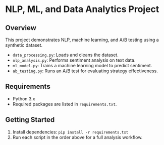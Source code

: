 
# NLP, ML, and Data Analytics Project

## Overview
This project demonstrates NLP, machine learning, and A/B testing using a synthetic dataset.
- `data_processing.py`: Loads and cleans the dataset.
- `nlp_analysis.py`: Performs sentiment analysis on text data.
- `ml_model.py`: Trains a machine learning model to predict sentiment.
- `ab_testing.py`: Runs an A/B test for evaluating strategy effectiveness.

## Requirements
- Python 3.x
- Required packages are listed in `requirements.txt`.

## Getting Started
1. Install dependencies: `pip install -r requirements.txt`
2. Run each script in the order above for a full analysis workflow.
    